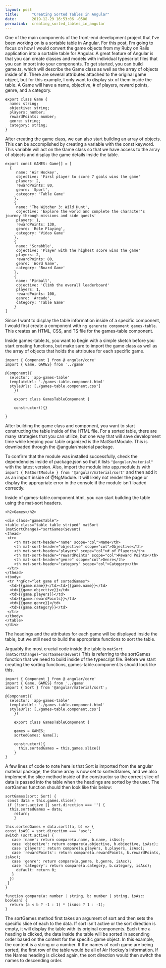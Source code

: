 ```yaml
---
layout: post
title:      "Creating Sorted Tables in Angular"
date:       2019-12-29 16:53:06 -0500
permalink:  creating_sorted_tables_in_angular
---
```


One of the main components of the front-end development project that I've been working on is a sortable table in Angular. For this post, I'm going to focus on how I would convert the game objects from my Ruby on Rails application into a sortable table for Angular. A great feature of Angular is that you can create classes and models with individual typescript files that you can import into your components. To get started, you can build game.ts, which will describe the Game class as well as the array of objects inside of it. There are several attributes attached to the original game object, but for this example, I only want to display six of them inside the table. A Game will have a name, objective, # of players, reward points, genre, and a category. 

```
export class Game {
  name: string;
  objective: string;
  players: number;
  rewardPoints: number;
  genre: string;
  category: string;
}
```

After creating the game class, we can also start building an array of objects. This can be accomplished by creating a variable with the const keyword. This variable will act on the Game class so that we have access to the array of objects and display the game details inside the table.

```
export const GAMES: Game[] = [
  {
	 name: 'Air Hockey',
	 objective: 'First player to score 7 goals wins the game'
	 players: 2,
	 rewardPoints: 80,
	 genre: 'Sport',
	 category: 'Table Game'
	},
	{
	 name: 'The Witcher 3: Wild Hunt',
	 objective: 'Explore the world and complete the character's journey through missions and side quests'
	 players: 1,
	 rewardPoints: 130,
	 genre: 'Role Playing',
	 category: 'Video Game'
	},
	{
	 name: 'Scrabble',
	 objective: 'Player with the highest score wins the game'
	 players: 2,
	 rewardPoints: 80,
	 genre: 'Word Game',
	 category: 'Board Game'
	},
	{
	 name: 'Pinball',
	 objective: 'Climb the overall leaderboard'
	 players: 1,
	 rewardPoints: 100,
	 genre: 'Arcade',
	 category: 'Table Game'
	}
]
```

Since I want to display the table information inside of a specific component, I would first create a component with `ng generate component games-table`. This creates an HTML, CSS, and TS file for the games-table component.

Inside games-table.ts, you want to begin with a simple sketch before you start creating functions, but make sure to import the game class as well as the array of objects that holds the attributes for each specific game.
```
import { Component } from @ angular/core'
import { Game, GAMES} from '../game'

@Component({
  selector: 'app-games-table'
  templateUrl: './games-table.component.html'
  styleUrls: [./games-table.component.css']
	})
	
	export class GamesTableComponent {
	
	constructor(){}
	
}
```

After building the game class and component, you want to start constructing the table inside of the HTML file. For a sorted table, there are many strategies that you can utilize, but one way that will save development time while keeping your table organized is the MatSortModule. This is downloaded through the @angular/material package. 

To confirm that the module was installed successfully, check the dependencies inside of package.json so that it lists `"@angular/material"` with the latest version. Also, import the module into app.module.ts with `import { MatSortModule } from '@angular/material/sort'` and then add it as an import inside of @NgModule. It will likely not render the page or display the appropriate error in the console if the module isn't loaded correctly.

Inside of games-table.component.html, you can start building the table using the mat-sort headers.

```
<h2>Games</h2>

<div class="gamesTable">
<table class="table table striped" matSort (matSortChange)="sortGames($event)
<thead>
 <tr>
	<th mat-sort-header="name" scope="col">Name</th>
	<th mat-sort-header="objective" scope="col">Objective</th>
	<th mat-sort-header="players" scope="col"># of Players</th>
	<th mat-sort-header="rewardPoints" scope="col">Reward Points</th>
	<th mat-sort-header="genre" scope="col">Genre</th>
	<th mat-sort-header="category" scope="col">Category</th>
 </tr>
</thead>
<tbody>
 <tr *ngFor="let game of sortedGames">
  <td>{{game.name}}</td><td>{{game.name}}</td>
  <td>{{game.objective}}</td>
  <td>{{game.players}}</td>
  <td>{{game.rewardPoints}}</td>
  <td>{{game.genre}}</td>
  <td>{{game.category}}</td>
 </tr>
</tbody>
</table>
</div>
```

The headings and the attributes for each game will be displayed inside the table, but we still need to build the appropriate functions to sort the table. 

Arguably the most crucial code inside the table is `matSort (matSortChange)="sortGames($event)`
This is referring to the sortGames function that we need to build inside of the typescript file. Before we start creating the sorting functions, games-table.component.ts should look like this.

```
import { Component } from @ angular/core'
import { Game, GAMES} from '../game'
import { Sort } from '@angular/material/sort';

@Component({
  selector: 'app-games-table'
  templateUrl: './games-table.component.html'
  styleUrls: [./games-table.component.css']
	})
	
	export class GamesTableComponent {
	
	games = GAMES;
	sortedGames: Game[];
	
	constructor(){
	  this.sortedGames = this.games.slice()
	}
}
```

A few lines of code to note here is that Sort is imported from the angular material package, the Game array is now set to sortedGames, and we also implement the slice method inside of the constructor so the correct slice of data is passed into the table when the headings are sorted by the user. The sortGames function should then look like this below:

```
sortGames(sort: Sort) {
 const data = this.games.slice()
 if (!sort.active || sort.direction === '') {
  this.sortedGames = data;
	return;
	}
	
this.sortedGames = data.sort((a, b) => {
const isASC = sort.direction === 'asc';
switch (sort.active) {
   case 'name': return compare(a.name, b.name, isAsc);
   case 'objective': return compare(a.objective, b.objective, isAsc);
   case 'players': return compare(a.players, b.players, isAsc);
   case 'rewardPoints': return compare(a.rewardPoints, b.rewardPoints, isAsc);
   case 'genre': return compare(a.genre, b.genre, isAsc);
   case 'category': return compare(a.category, b.category, isAsc);
	 default: return 0;
   }
  })
 }
}

function compare(a: number | string, b: number | string, isAsc: boolean) {
  return (a < b ? -1 : 1) * (isAsc ? 1 : -1);
}
```

The sortGames method first takes an argument of sort and then sets the specific slice of each to the data. If sort isn't active or the sort direction is empty, it will display the table with its original components. Each time a heading is clicked, the data inside the table will be sorted in ascending order based on the content for the specific game object. In this example, the content is a string or a number. If the names of each game are being sorted, the first row of the table would be all of Air Hockey's information. If the Names heading is clicked again, the sort direction would then switch the names to descending order.




